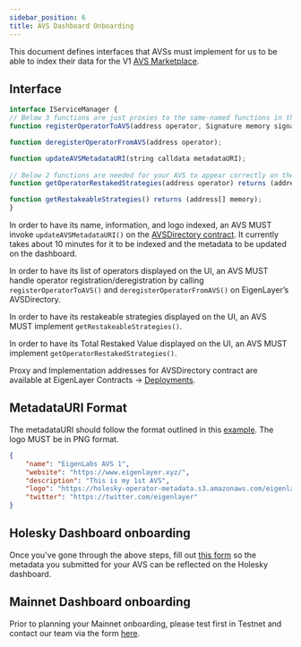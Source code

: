```yaml
---
sidebar_position: 6
title: AVS Dashboard Onboarding
---
```



This document defines interfaces that AVSs must implement for us to be able to index their data for the V1 [AVS Marketplace](https://app.eigenlayer.xyz/avs).


## Interface

```javascript
interface IServiceManager {
// Below 3 functions are just proxies to the same-named functions in the AVSDirectory
function registerOperatorToAVS(address operator, Signature memory signature);

function deregisterOperatorFromAVS(address operator);

function updateAVSMetadataURI(string calldata metadataURI);
	
// Below 2 functions are needed for your AVS to appear correctly on the UI
function getOperatorRestakedStrategies(address operator) returns (address[] memory)

function getRestakeableStrategies() returns (address[] memory);
}
```

In order to have its name, information, and logo indexed, an AVS MUST invoke `updateAVSMetadataURI()` on the [AVSDirectory contract](https://github.com/Layr-Labs/eigenlayer-contracts/blob/dev/src/contracts/core/AVSDirectory.sol).
It currently takes about 10 minutes for it to be indexed and the metadata to be updated on the dashboard.

In order to have its list of operators displayed on the UI, an AVS MUST handle operator registration/deregistration by calling `registerOperatorToAVS()` and `deregisterOperatorFromAVS()` on EigenLayer’s AVSDirectory.

In order to have its restakeable strategies displayed on the UI, an AVS MUST implement `getRestakeableStrategies()`.

In order to have its Total Restaked Value displayed on the UI, an AVS MUST implement `getOperatorRestakedStrategies()`.

Proxy and Implementation addresses for AVSDirectory contract are available at EigenLayer Contracts -> [Deployments](https://github.com/Layr-Labs/eigenlayer-contracts/?tab=readme-ov-file#deployments).

## MetadataURI Format

The metadataURI should follow the format outlined in this [example](https://holesky-operator-metadata.s3.amazonaws.com/avs_1.json). The logo MUST be in PNG format. 

```json
{
    "name": "EigenLabs AVS 1",
    "website": "https://www.eigenlayer.xyz/",
    "description": "This is my 1st AVS",
    "logo": "https://holesky-operator-metadata.s3.amazonaws.com/eigenlayer.png",
    "twitter": "https://twitter.com/eigenlayer"
}
```

## Holesky Dashboard onboarding
Once you've gone through the above steps, fill out [this form](https://forms.gle/8BJSntA3eYUnZZgs8) so the metadata you submitted for your AVS can be reflected on the Holesky dashboard.

## Mainnet Dashboard onboarding
Prior to planning your Mainnet onboarding, please test first in Testnet and contact our team via the form [here](https://docs.eigenlayer.xyz/eigenlayer/avs-guides/avs-dashboard-onboarding#holesky-dashboard-onboarding).
